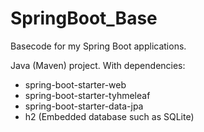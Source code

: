 # SpringBoot_Base
Basecode for my Spring Boot applications.

Java (Maven) project.
With dependencies:
- spring-boot-starter-web
- spring-boot-starter-tyhmeleaf
- spring-boot-starter-data-jpa
- h2 (Embedded database such as SQLite)

